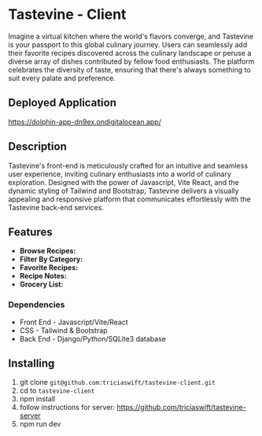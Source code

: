 # Tastevine - Client

Imagine a virtual kitchen where the world's flavors converge, and Tastevine is your passport to this global culinary journey. Users can seamlessly add their favorite recipes discovered across the culinary landscape or peruse a diverse array of dishes contributed by fellow food enthusiasts. The platform celebrates the diversity of taste, ensuring that there's always something to suit every palate and preference.

## Deployed Application
https://dolphin-app-dn9ex.ondigitalocean.app/

## Description

Tastevine's front-end is meticulously crafted for an intuitive and seamless user experience, inviting culinary enthusiasts into a world of culinary exploration. Designed with the power of Javascript, Vite React, and the dynamic styling of Tailwind and Bootstrap, Tastevine delivers a visually appealing and responsive platform that communicates effortlessly with the Tastevine back-end services.

## Features

- **Browse Recipes:**
- **Filter By Category:**
- **Favorite Recipes:**
- **Recipe Notes:**
- **Grocery List:**

### Dependencies

- Front End - Javascript/Vite/React
- CSS - Tailwind & Bootstrap
- Back End - Django/Python/SQLite3 database

## Installing

1. git clone `git@github.com:triciaswift/tastevine-client.git`
2. cd to `tastevine-client`
3. npm install
4. follow instructions for server: https://github.com/triciaswift/tastevine-server
5. npm run dev
